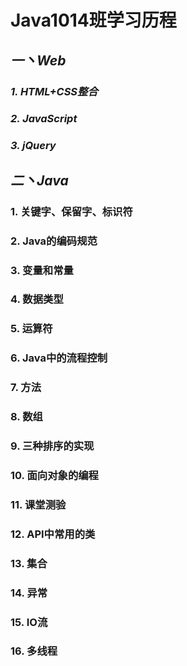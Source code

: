 # Java1014班学习历程

## *一丶Web*

### *1. HTML+CSS整合*

### *2. JavaScript*

### *3. jQuery*

## *二丶Java*

### 1. 关键字、保留字、标识符

### 2. Java的编码规范

### 3. 变量和常量

### 4. 数据类型

### 5. 运算符

### 6. Java中的流程控制

### 7. 方法

### 8. 数组

### 9. 三种排序的实现

### 10. 面向对象的编程

### 11. 课堂测验

### 12. API中常用的类

### 13. 集合

### 14. 异常

### 15. IO流

### 16. 多线程

